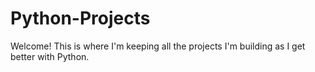 # Python-Projects
Welcome! This is where I'm keeping all the projects I'm building as I get better with Python.
